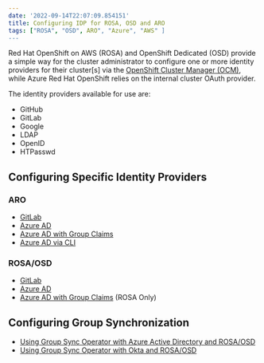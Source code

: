 ```yaml
---
date: '2022-09-14T22:07:09.854151'
title: Configuring IDP for ROSA, OSD and ARO
tags: ["ROSA", "OSD", ARO", "Azure", "AWS" ]
---
```


Red Hat OpenShift on AWS (ROSA) and OpenShift Dedicated (OSD) provide a simple way for the cluster administrator to configure one or more identity providers for their cluster[s] via the [OpenShift Cluster Manager (OCM)](https://console.redhat.com/openshift), while Azure Red Hat OpenShift relies on the internal cluster OAuth provider.

The identity providers available for use are:

+ GitHub
+ GitLab
+ Google
+ LDAP
+ OpenID
+ HTPasswd

## Configuring Specific Identity Providers

### ARO
* [GitLab](./gitlab-aro)
* [Azure AD](./azuread-aro)
* [Azure AD with Group Claims](./group-claims/aro)
* [Azure AD via CLI](./azuread-aro-cli)

### ROSA/OSD

* [GitLab](./gitlab)
* [Azure AD](./azuread)
* [Azure AD with Group Claims](./group-claims/rosa) (ROSA Only)

## Configuring Group Synchronization

* [Using Group Sync Operator with Azure Active Directory and ROSA/OSD](./az-ad-grp-sync)
* [Using Group Sync Operator with Okta and ROSA/OSD](./okta-grp-sync)
